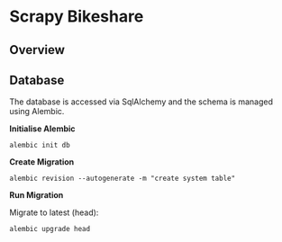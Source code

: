 # Scrapy Bikeshare

## Overview


## Database

The database is accessed via SqlAlchemy and
the schema is managed using Alembic.

**Initialise Alembic**

```shell
alembic init db
```

**Create Migration**

```shell
alembic revision --autogenerate -m "create system table"
```


**Run Migration**

Migrate to latest (head):

```shell
alembic upgrade head
```